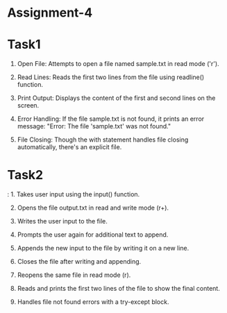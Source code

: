 # Assignment-4

<h1>Task1</h1>

1. Open File: Attempts to open a file named sample.txt in read mode ('r').

2. Read Lines: Reads the first two lines from the file using readline() function.

3. Print Output: Displays the content of the first and second lines on the screen.

4. Error Handling: If the file sample.txt is not found, it prints an error message:
"Error: The file 'sample.txt' was not found."

5. File Closing: Though the with statement handles file closing automatically, there's an explicit file.


<h1>Task2</h1> : 
1. Takes user input using the input() function.

2. Opens the file output.txt in read and write mode (r+).

3. Writes the user input to the file.

4. Prompts the user again for additional text to append.

5. Appends the new input to the file by writing it on a new line.

6. Closes the file after writing and appending.

7. Reopens the same file in read mode (r).

8. Reads and prints the first two lines of the file to show the final content.

9. Handles file not found errors with a try-except block.